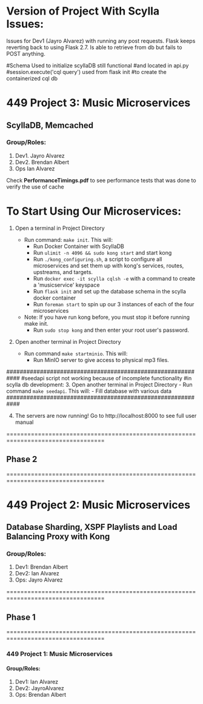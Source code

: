 # Version  of Project With Scylla Issues:
Issues for Dev1 (Jayro Alvarez) with running
any post requests. Flask keeps reverting back
to using Flask 2.7. Is able to retrieve from
db but fails to POST anything.

#Schema Used to initialize scyllaDB still functional
#and located in api.py
#session.execute('cql query') used from flask init
#to create the containerized cql db

# 449 Project 3: Music Microservices
## ScyllaDB, Memcached
### Group/Roles:
1. Dev1. Jayro Alvarez
2. Dev2. Brendan Albert
3. Ops   Ian Alvarez

Check **PerformanceTimings.pdf** to see performance tests that was done to verify the use of cache

# To Start Using Our Microservices:
1. Open a terminal in Project Directory
	- Run command: `make init`. This will:
		- Run Docker Container with ScyllaDB
		- Run `ulimit -n 4096 && sudo kong start` and start kong
		- Run `./kong_configuring.sh`, a script to configure all microservices and
			set them up with kong's services, routes, upstreams, and targets.
		- Run `docker exec -it scylla cqlsh -e` with a command to create a 'musicservice'
			keyspace
		- Run `flask init` and set up the database schema in the scylla docker
			container
		- Run `foreman start` to spin up our 3 instances of each of the four microservices
	- Note: If you have run kong before, you must stop it before running make init.   
		- Run `sudo stop kong` and then enter your root user's password.

2. Open another terminal in Project Directory
	- Run command `make startminio`. This will:
		- Run MinIO server to give access to physical mp3 files.

############################################################
#seedapi script not working because of incomplete functionality
#in scylla db development:
3. Open another terminal in Project Directory
	- Run command `make seedapi`. This will:
		- Fill database with various data
############################################################

4. The servers are now running! Go to http://localhost:8000 to see full user manual

==================================================================================
## Phase 2
==================================================================================
# 449 Project 2: Music Microservices
## Database Sharding, XSPF Playlists and Load Balancing Proxy with Kong
### Group/Roles:
1. Dev1: Brendan Albert
2. Dev2: Ian Alvarez
3. Ops:  Jayro Alvarez

==================================================================================
## Phase 1
==================================================================================
### 449 Project 1: Music Microservices
#### Group/Roles:
1. Dev1: Ian Alvarez
2. Dev2: JayroAlvarez
3. Ops:  Brendan Albert
